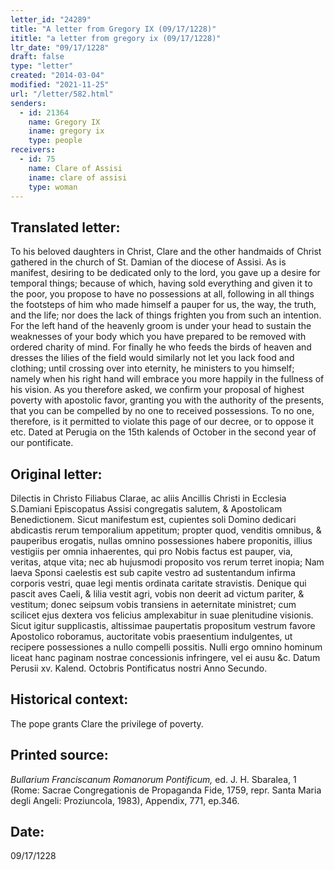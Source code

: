 ```yaml
---
letter_id: "24289"
title: "A letter from Gregory IX (09/17/1228)"
ititle: "a letter from gregory ix (09/17/1228)"
ltr_date: "09/17/1228"
draft: false
type: "letter"
created: "2014-03-04"
modified: "2021-11-25"
url: "/letter/582.html"
senders:
  - id: 21364
    name: Gregory IX
    iname: gregory ix
    type: people
receivers:
  - id: 75
    name: Clare of Assisi
    iname: clare of assisi
    type: woman
---
```

<h2> Translated letter:</h2>To his beloved daughters in Christ, Clare and the other handmaids of Christ gathered in the church of St. Damian of the diocese of Assisi.
As is manifest, desiring to be dedicated only to the lord, you gave up a desire for temporal things; because of which, having sold everything and given it to the poor, you propose to have no possessions at all, following in all things the footsteps of him who made himself a pauper for us, the way, the truth, and the life; nor does the lack of things frighten you from such an intention.  For the left hand of the heavenly groom is under your head to sustain the weaknesses of your body which you have prepared to be removed with ordered charity of mind.  For finally he who feeds the birds of heaven and dresses the lilies of the field would similarly not let you lack food and clothing; until crossing over into eternity, he ministers to you himself; namely when his right hand will embrace you more happily in the fullness of his vision.  As you therefore asked, we confirm your proposal of highest poverty with apostolic favor, granting you with the authority of the presents, that you can be compelled by no one to received possessions.
To no one, therefore, is it permitted to violate this page of our decree, or to oppose it etc.
Dated at Perugia on the 15th kalends of October in the second year of our pontificate.
<h2 class="mt-4"> Original letter:</h2>Dilectis in Christo Filiabus Clarae, ac aliis Ancillis Christi in Ecclesia S.Damiani Episcopatus Assisi congregatis salutem, & Apostolicam Benedictionem.
Sicut manifestum est, cupientes soli Domino dedicari abdicastis rerum temporalium appetitum; propter quod, venditis omnibus, & pauperibus erogatis, nullas omnino possessiones habere proponitis, illius vestigiis per omnia inhaerentes, qui pro Nobis factus est pauper, via, veritas, atque vita; nec ab hujusmodi proposito vos rerum terret inopia; Nam laeva Sponsi caelestis est sub capite vestro ad sustentandum infirma corporis vestri, quae legi mentis ordinata caritate stravistis. Denique qui pascit aves Caeli, & lilia vestit agri, vobis non deerit ad victum pariter, & vestitum; donec seipsum vobis transiens in aeternitate ministret; cum scilicet ejus dextera vos felicius amplexabitur in suae plenitudine visionis. Sicut igitur supplicastis, altissimae paupertatis propositum vestrum favore Apostolico roboramus, auctoritate vobis praesentium indulgentes, ut recipere possessiones a nullo compelli possitis. Nulli ergo omnino hominum liceat hanc paginam nostrae concessionis infringere, vel ei ausu &c.
Datum Perusii xv. Kalend. Octobris Pontificatus nostri Anno Secundo.
<h2 class="mt-4"> Historical context:</h2>The pope grants Clare the privilege of poverty.
<h2 class="mt-4"> Printed source:</h2><p><em>Bullarium Franciscanum Romanorum Pontificum,</em> ed. J. H. Sbaralea, 1 (Rome: Sacrae Congregationis de Propaganda Fide, 1759, repr. Santa Maria degli Angeli: Proziuncola, 1983), Appendix, 771, ep.346.</p><h2 class="mt-4"> Date:</h2>09/17/1228
